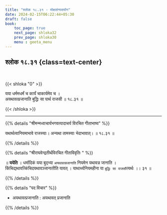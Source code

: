 ```yaml
---
title: "श्लोक १८.३१ - मोक्षसंन्यसयोग"
date: 2024-02-15T06:22:44+05:30
draft: false
book:
    toc_page: true
    next_page: shloka32
    prev_page: shloka30
    menu : geeta_menu
---
```



## श्लोक १८.३१ {class=text-center}

<br/>

{{< shloka  "0"  >}}

यया धर्ममधर्मं च कार्यं चाकार्यमेव च ।  
अयथावत्प्रजानाति बुद्धिः सा पार्थ राजसी ॥ १८.३१ ॥

{{< /shloka >}}

---


{{% details "श्रीमन्मध्वाचार्यभगवत्पादाचर्य विरचित  गीताभाष्य" %}}

यथार्थत्वानियमाभावे राजस्याः। अन्यथा तामस्याः भेदाभावात्।  ॥ १८.३१ ॥

{{% /details %}}


{{% details "श्रीराघवेन्द्रतीर्थविरचित गीताविवृतिः " %}}

॥ **ययेति** । धर्मादिकं यया बुद्भ्या `अयथावत्प्रजानाति` नियमेन यथावन्न
जानाति । किंचिद्यथावत्किंचिदयथावञ्जानातीति यावत्‌ । याथार्थ्यनियमहीना
या `बुद्धिः सा राजसौ`त्यर्थः ।। ३१ ॥

{{% /details %}}



{{% details "पद विचार" %}}

- अयथावत्प्रजानाति : अयथावत्   प्रजानाति

{{% /details %}}
